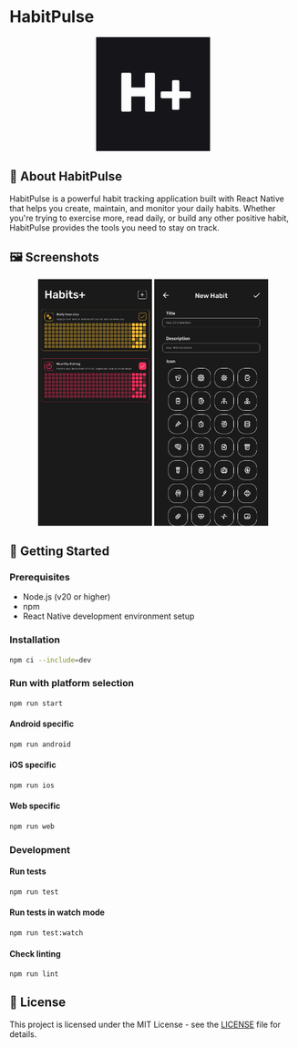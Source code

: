 # HabitPulse

<div align="center">
  <img src="assets/logo.png" alt="HabitPulse Logo" width="200"/>
</div>

## 📱 About HabitPulse

HabitPulse is a powerful habit tracking application built with React Native that helps you create, maintain, and monitor your daily habits. Whether you're trying to exercise more, read daily, or build any other positive habit, HabitPulse provides the tools you need to stay on track.

## 🖼️ Screenshots

<div align="center">
  <img src="assets/screenshots/dashboard.png" alt="Dashboard" width="200"/>
  <img src="assets/screenshots/add-habit.png" alt="Add Habit" width="200"/>
</div>

## 🚀 Getting Started

### Prerequisites

- Node.js (v20 or higher)
- npm
- React Native development environment setup

### Installation

```bash
npm ci --include=dev
```

### Run with platform selection

```bash
npm run start
```

#### Android specific

```bash
npm run android
```

#### iOS specific

```bash
npm run ios
```

#### Web specific

```bash
npm run web
```

### Development

#### Run tests

```bash
npm run test
```

#### Run tests in watch mode

```bash
npm run test:watch
```

#### Check linting

```bash
npm run lint
```

## 📄 License

This project is licensed under the MIT License - see the [LICENSE](LICENSE) file for details.
